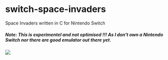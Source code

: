 # switch-space-invaders

Space Invaders written in C for Nintendo Switch

##### Note: This is experimentel and not optimised !!! As I don't own a Nintendo Switch nor there are good emulator out there yet.

![](https://user-images.githubusercontent.com/1466920/55841504-b5036580-5b2f-11e9-9fe5-f1f941246a02.png)

